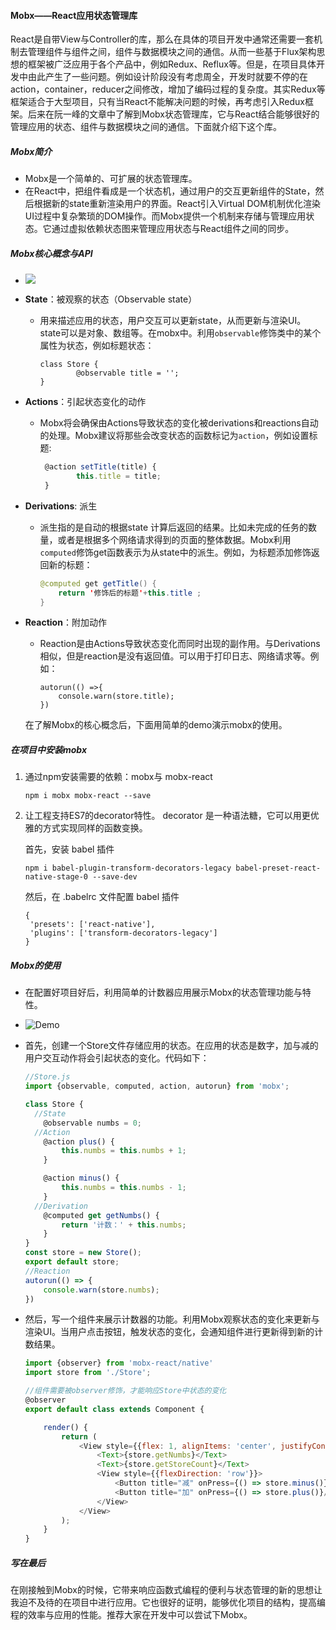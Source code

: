 #### **Mobx——React应用状态管理库**

​	React是自带View与Controller的库，那么在具体的项目开发中通常还需要一套机制去管理组件与组件之间，组件与数据模块之间的通信。从而一些基于Flux架构思想的框架被广泛应用于各个产品中，例如Redux、Reflux等。但是，在项目具体开发中由此产生了一些问题。例如设计阶段没有考虑周全，开发时就要不停的在action，container，reducer之间修改，增加了编码过程的复杂度。其实Redux等框架适合于大型项目，只有当React不能解决问题的时候，再考虑引入Redux框架。后来在阮一峰的文章中了解到Mobx状态管理库，它与React结合能够很好的管理应用的状态、组件与数据模块之间的通信。下面就介绍下这个库。

##### Mobx简介

* Mobx是一个简单的、可扩展的状态管理库。
* 在React中，把组件看成是一个状态机，通过用户的交互更新组件的State，然后根据新的state重新渲染用户的界面。React引入Virtual DOM机制优化渲染UI过程中复杂繁琐的DOM操作。而Mobx提供一个机制来存储与管理应用状态。它通过虚拟依赖状态图来管理应用状态与React组件之间的同步。
##### Mobx核心概念与API
* ![](http://i1.piimg.com/567571/8b1b02a13eea005d.png)

* **State**：被观察的状态（Observable state）

  * 用来描述应用的状态，用户交互可以更新state，从而更新与渲染UI。state可以是对象、数组等。在mobx中。利用`observable`修饰类中的某个属性为状态，例如标题状态：

    ```
    class Store {
    	    @observable title = '';
    }
    ```

* **Actions**：引起状态变化的动作

  * Mobx将会确保由Actions导致状态的变化被derivations和reactions自动的处理。Mobx建议将那些会改变状态的函数标记为`action`，例如设置标题:

    ```javascript
     @action setTitle(title) {
            this.title = title;
     }
    ```

* **Derivations**: 派生

  * 派生指的是自动的根据state 计算后返回的结果。比如未完成的任务的数量，或者是根据多个网络请求得到的页面的整体数据。Mobx利用`computed`修饰get函数表示为从state中的派生。例如，为标题添加修饰返回新的标题：

    ```java
    @computed get getTitle() {
        return '修饰后的标题'+this.title ;
    }
    ```

* **Reaction**：附加动作

  * Reaction是由Actions导致状态变化而同时出现的副作用。与Derivations相似，但是reaction是没有返回值。可以用于打印日志、网络请求等。例如：

    ```
    autorun(() =>{
        console.warn(store.title);
    })
    ```

  在了解Mobx的核心概念后，下面用简单的demo演示mobx的使用。

##### 在项目中安装mobx

1. 通过npm安装需要的依赖：mobx与 mobx-react

   ```
   npm i mobx mobx-react --save
   ```

2. 让工程支持ES7的decorator特性。 decorator 是一种语法糖，它可以用更优雅的方式实现同样的函数变换。

   首先，安装 babel 插件

   ```
   npm i babel-plugin-transform-decorators-legacy babel-preset-react-native-stage-0 --save-dev
   ```

   然后，在 .babelrc 文件配置 babel 插件

   ```
   {
    'presets': ['react-native'],
    'plugins': ['transform-decorators-legacy']
   }
   ```

##### Mobx的使用

* 在配置好项目好后，利用简单的计数器应用展示Mobx的状态管理功能与特性。

* ![Demo](http://i1.piimg.com/567571/2e76221bb5d71248.png)

* 首先，创建一个Store文件存储应用的状态。在应用的状态是数字，加与减的用户交互动作将会引起状态的变化。代码如下：

  ```javascript
  //Store.js
  import {observable, computed, action, autorun} from 'mobx';

  class Store {
  	//State
      @observable numbs = 0;
  	//Action
      @action plus() {
          this.numbs = this.numbs + 1;
      }

      @action minus() {
          this.numbs = this.numbs - 1;
      }
  	//Derivation
      @computed get getNumbs() {
          return '计数：' + this.numbs;
      }
  }
  const store = new Store();
  export default store;
  //Reaction
  autorun(() => {
      console.warn(store.numbs);
  })
  ```

* 然后，写一个组件来展示计数器的功能。利用Mobx观察状态的变化来更新与渲染UI。当用户点击按钮，触发状态的变化，会通知组件进行更新得到新的计数结果。

  ```javascript
  import {observer} from 'mobx-react/native'
  import store from './Store';

  //组件需要被observer修饰，才能响应Store中状态的变化
  @observer
  export default class extends Component {

      render() {
          return (
              <View style={{flex: 1, alignItems: 'center', justifyContent: 'center'}}>
                  <Text>{store.getNumbs}</Text>
                  <Text>{store.getStoreCount}</Text>
                  <View style={{flexDirection: 'row'}}>
                      <Button title="减" onPress={() => store.minus()}/>
                      <Button title="加" onPress={() => store.plus()}/>
                  </View>
              </View>
          );
      }
  }
  ```


##### 写在最后

​	在刚接触到Mobx的时候，它带来响应函数式编程的便利与状态管理的新的思想让我迫不及待的在项目中进行应用。它也很好的证明，能够优化项目的结构，提高编程的效率与应用的性能。推荐大家在开发中可以尝试下Mobx。